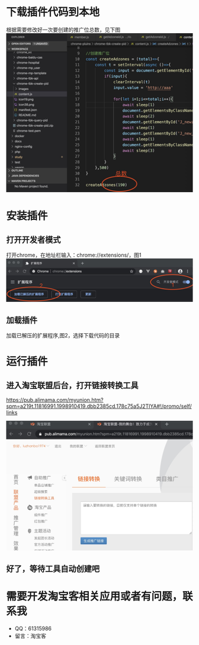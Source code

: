 # 下载插件代码到本地
根据需要修改好一次要创建的推广位总数，见下图 
![修改数量](images/3.jpg)

# 安装插件
## 打开开发者模式
打开chrome，在地址栏输入：chrome://extensions/，图1
![插件安装](images/1.jpg)
## 加载插件
加载已解压的扩展程序,图2，选择下载代码的目录

# 运行插件
## 进入淘宝联盟后台，打开链接转换工具 
https://pub.alimama.com/myunion.htm?spm=a219t.11816991.1998910419.dbb2385cd.178c75a5J2TlYA#!/promo/self/links

![打开链接转换工具](images/2.jpg)

## 好了，等待工具自动创建吧

# 需要开发淘宝客相关应用或者有问题，联系我 
+ QQ：61315986
+ 留言：淘宝客
  
